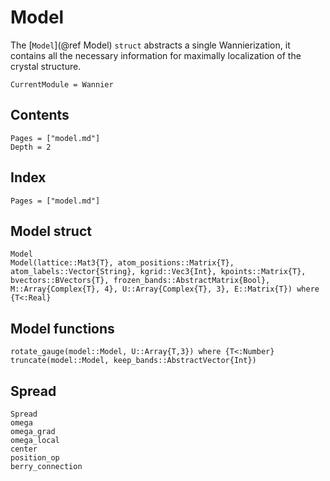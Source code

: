 # Model

The [`Model`](@ref Model) `struct` abstracts a single Wannierization, it contains all the necessary
information for maximally localization of the crystal structure.

```@meta
CurrentModule = Wannier
```

## Contents

```@contents
Pages = ["model.md"]
Depth = 2
```

## Index

```@index
Pages = ["model.md"]
```

## Model struct

```@docs
Model
Model(lattice::Mat3{T}, atom_positions::Matrix{T}, atom_labels::Vector{String}, kgrid::Vec3{Int}, kpoints::Matrix{T}, bvectors::BVectors{T}, frozen_bands::AbstractMatrix{Bool}, M::Array{Complex{T}, 4}, U::Array{Complex{T}, 3}, E::Matrix{T}) where {T<:Real}
```

## Model functions

```@docs
rotate_gauge(model::Model, U::Array{T,3}) where {T<:Number}
truncate(model::Model, keep_bands::AbstractVector{Int})
```

## Spread

```@docs
Spread
omega
omega_grad
omega_local
center
position_op
berry_connection
```
